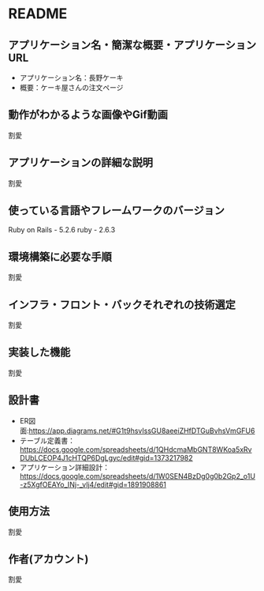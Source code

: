 # README

## アプリケーション名・簡潔な概要・アプリケーションURL
- アプリケーション名：長野ケーキ
- 概要：ケーキ屋さんの注文ページ

## 動作がわかるような画像やGif動画
割愛

## アプリケーションの詳細な説明
割愛

## 使っている言語やフレームワークのバージョン
Ruby on Rails - 5.2.6
ruby - 2.6.3

## 環境構築に必要な手順
割愛

## インフラ・フロント・バックそれぞれの技術選定
割愛

## 実装した機能
割愛

## 設計書
- ER図面:https://app.diagrams.net/#G1t9hsvIssGU8aeeiZHfDTGuBvhsVmGFU6
- テーブル定義書：https://docs.google.com/spreadsheets/d/1QHdcmaMbGNT8WKoa5xRvDUbLCEOP4J1cHTQP6DgLgyc/edit#gid=1373217982
- アプリケーション詳細設計：https://docs.google.com/spreadsheets/d/1W0SEN4BzDg0g0b2Gp2_o1U-z5XgfOEAYo_INj-_vIj4/edit#gid=1891908861

## 使用方法
割愛

## 作者(アカウント)
割愛
